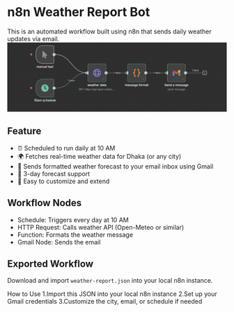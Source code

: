 # n8n Weather Report Bot

This is an automated workflow built using n8n that sends daily weather updates via email.
![screenshot](./screenshot.png)

## Feature

 - ⏰ Scheduled to run daily at 10 AM  
 - 🌍 Fetches real-time weather data for Dhaka (or any city)  
 - 📧 Sends formatted weather forecast to your email inbox using Gmail  
 - 🔄 3-day forecast support  
 - 📎 Easy to customize and extend  

## Workflow Nodes

 - Schedule: Triggers every day at 10 AM  
 - HTTP Request: Calls weather API (Open-Meteo or similar)  
 - Function: Formats the weather message  
 - Gmail Node: Sends the email  

## Exported Workflow

Download and import `weather-report.json` into your local n8n instance.

How to Use
1.Import this JSON into your local n8n instance
2.Set up your Gmail credentials
3.Customize the city, email, or schedule if needed
